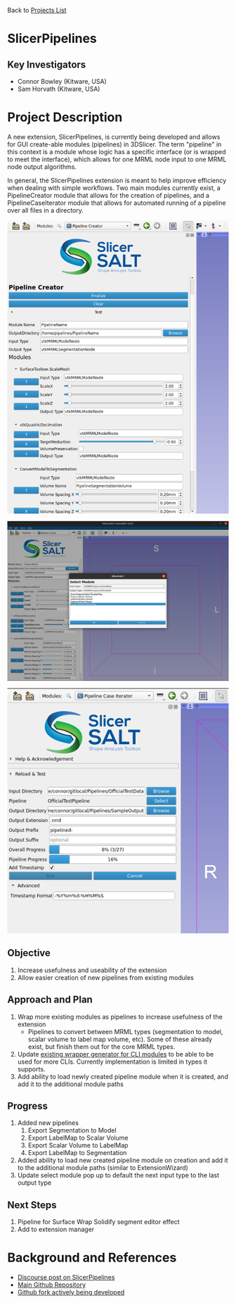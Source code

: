 Back to [Projects List](../../README.md#ProjectsList)

# SlicerPipelines

## Key Investigators

- Connor Bowley (Kitware, USA)
- Sam Horvath (Kitware, USA)

# Project Description

A new extension, SlicerPipelines, is currently being developed and allows for GUI create-able modules (pipelines) in 3DSlicer. The term "pipeline" in this context is a module whose logic has a specific interface (or is wrapped to meet the interface), which allows for one MRML node input to one MRML node output algorithms.

In general, the SlicerPipelines extension is meant to help improve efficiency when dealing with simple workflows. Two main modules currently exist, a PipelineCreator module that allows for the creation of pipelines, and a PipelineCaseIterator module that allows for automated running of a pipeline over all files in a directory.

![Pipeline Creator](PipelineCreator.png)

![Pipeline Creator Select Module](SelectModuleForPipeline.png)

![Pipeline Case Iterator](CaseIterator.png)

## Objective

<!-- Describe here WHAT you would like to achieve (what you will have as end result). -->

1. Increase usefulness and useability of the extension
1. Allow easier creation of new pipelines from existing modules

## Approach and Plan

<!-- Describe here HOW you would like to achieve the objectives stated above. -->

1. Wrap more existing modules as pipelines to increase usefulness of the extension
    - Pipelines to convert between MRML types (segmentation to model, scalar volume to label map volume, etc). Some of these already exist, but finish them out for the core MRML types.
1. Update [existing wrapper generator for CLI modules](https://github.com/Connor-Bowley/SlicerPipelines/blob/0db7dcb8bf05e14307a2ee7dfdcb009eb0a6c1b0/PipelineModules/PipelineModulesLib/CLIModuleWrapping.py) to be able to be used for more CLIs. Currently implementation is limited in types it supports.
1. Add ability to load newly created pipeline module when it is created, and add it to the additional module paths

## Progress

<!-- Update this section as you make progress, describing of what you have ACTUALLY DONE. If there are specific steps that you could not complete then you can describe them here, too. -->

1. Added new pipelines
   1. Export Segmentation to Model
   2. Export LabelMap to Scalar Volume
   3. Export Scalar Volume to LabelMap
   4. Export LabelMap to Segmentation
2. Added ability to load new created pipeline module on creation and add it to the additional module paths (similar to ExtensionWizard)
3. Update select module pop up to default the next input type to the last output type

## Next Steps
1. Pipeline for Surface Wrap Solidify segment editor effect
2. Add to extension manager

<!-- # Illustrations -->

<!-- Add pictures and links to videos that demonstrate what has been accomplished.
![Description of picture](Example2.jpg)
![Some more images](Example2.jpg)
-->

# Background and References

- [Discourse post on SlicerPipelines](https://discourse.slicer.org/t/pipelines-in-3d-slicer/20107)
- [Main Github Repository](https://github.com/KitwareMedical/SlicerPipelines)
- [Github fork actively being developed](https://github.com/Connor-Bowley/SlicerPipelines)

